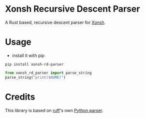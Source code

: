 # Xonsh Recursive Descent Parser

A Rust based, recursive descent parser for [Xonsh](https://xon.sh).

# Usage

- install it with pip

```
pip install xonsh-rd-parser
```

```py
from xonsh_rd_parser import parse_string
parse_string("print($HOME)")
```

# Credits

This library is based on [ruff](https://github.com/charliermarsh/ruff)'s own [Python parser](https://github.com/astral-sh/ruff/tree/main/crates/ruff_python_parser).
